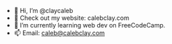 - 👋 Hi, I’m @claycaleb
- 👀 Check out my website: calebclay.com
- 🌱 I’m currently learning web dev on FreeCodeCamp.
- 📫 Email: caleb@calebclay.com

<!---
claycaleb/claycaleb is a ✨ special ✨ repository because its `README.md` (this file) appears on your GitHub profile.
You can click the Preview link to take a look at your changes.
--->
